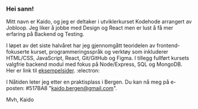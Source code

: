 ### Hei sann!

Mitt navn er Kaido, og jeg er deltaker i utviklerkurset Kodehode arrangert av Jobloop.
Jeg liker å jobbe med Design og React men er lust å få mer erfaring på Backend og Testing.

I løpet av det siste halvåret har jeg gjennomgått teoridelen av frontend-fokuserte kurset, 
programmeringsspråk og verktøy som inkluderer HTML/CSS, JavaScript, React, Git/GitHub og Figma. 
I tillegg fullført kursets valgfrie backend modul med fokus på Node/Express, SQL og MongoDB.
Her er link til [eksempelsider](https://kaidok-b04.github.io/portfolio/). :electron:


I Nåtiden leter jeg etter en praktisplass i Bergen. 
Du kan nå meg på e-posten: #517BA8 "kaido.bergen@gmail.com".

Mvh, Kaido
